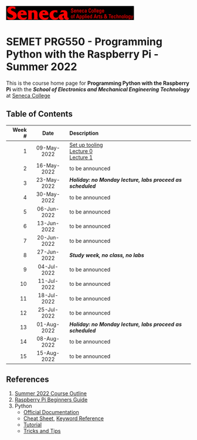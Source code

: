 <img src="images/senecac.gif" alt="Seneca College" height="38" width="349" />

# SEMET PRG550 - Programming Python with the Raspberry Pi - Summer 2022

This is the course home page for **Programming Python with the Raspberry Pi** with the
**_School of Electronics and Mechanical Engineering Technology_** at [Seneca College](www.senecacollege.ca)

## Table of Contents

| Week # | Date | Description |
| -----: | :--: | :---------- |
| 1 | 09-May-2022 | [Set up tooling](../main/setup/README.md) <br> [Lecture 0](../main//lectures/lecture00.md) <br> [Lecture 1](../main//lectures/lecture01.md)|
| 2 | 16-May-2022 | to be announced |
| 3 | 23-May-2022 | **_Holiday: no Monday lecture, labs proceed as scheduled_** |
| 4 | 30-May-2022 | to be announced |
| 5 | 06-Jun-2022 | to be announced |
| 6 | 13-Jun-2022 | to be announced |
| 7 | 20-Jun-2022 | to be announced |
| 8 | 27-Jun-2022 | **_Study week, no class, no labs_**|
| 9 | 04-Jul-2022 | to be announced |
| 10 | 11-Jul-2022 | to be announced |
| 11 | 18-Jul-2022 | to be announced |
| 12 | 25-Jul-2022 | to be announced |
| 13 | 01-Aug-2022 | **_Holiday: no Monday lecture, labs proceed as scheduled_** |
| 14 | 08-Aug-2022 | to be announced |
| 15 | 15-Aug-2022 | to be announced |

## References

1. [Summer 2022 Course Outline](https://www.senecacollege.ca/ssos/findOutline.do?isLoggedIn=&subjectOrAndTitle=%5BPRG550%5D+Programming+Python+with+the+Raspberry+Pi&schoolCode=0s572187)
1. [Raspberry Pi Beginners Guide](references/RaspberryPi_BeginnersGuideV2.pdf)
1. Python
    - [Official Documentation](https://docs.python.org/3/)
    - [Cheat Sheet](references/pythonRefSheet.pdf), [Keyword Reference](references/python_keywords.md)
    - [Tutorial](https://www.w3schools.com/python/default.asp)
    - [Tricks and Tips](references/Tips_and_Tricks.md)
